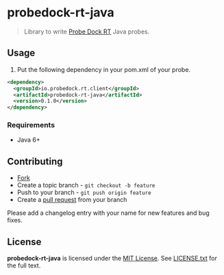 # probedock-rt-java

> Library to write [Probe Dock RT](https://github.com/probedock/probedock-rt) Java probes.

## Usage

1. Put the following dependency in your pom.xml of your probe.

```xml
<dependency>
  <groupId>io.probedock.rt.client</groupId>
  <artifactId>probedock-rt-java</artifactId>
  <version>0.1.0</version>
</dependency>
```

### Requirements

* Java 6+

## Contributing

* [Fork](https://help.github.com/articles/fork-a-repo)
* Create a topic branch - `git checkout -b feature`
* Push to your branch - `git push origin feature`
* Create a [pull request](http://help.github.com/pull-requests/) from your branch

Please add a changelog entry with your name for new features and bug fixes.

## License

**probedock-rt-java** is licensed under the [MIT License](http://opensource.org/licenses/MIT).
See [LICENSE.txt](LICENSE.txt) for the full text.
